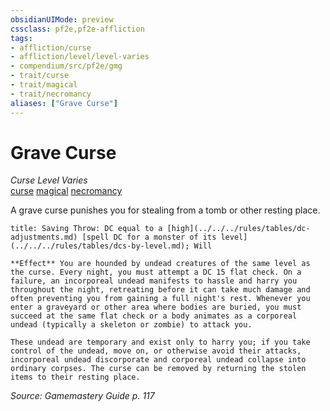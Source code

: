 ```yaml
---
obsidianUIMode: preview
cssclass: pf2e,pf2e-affliction
tags:
- affliction/curse
- affliction/level/level-varies
- compendium/src/pf2e/gmg
- trait/curse
- trait/magical
- trait/necromancy
aliases: ["Grave Curse"]
---
```

# Grave Curse
*Curse Level Varies*  
[curse](../../../Rules/traits/curse.md)  [magical](../../../Rules/traits/magical.md)  [necromancy](../../../Rules/traits/necromancy.md)  

A grave curse punishes you for stealing from a tomb or other resting place.

```ad-inline-affliction
title: Saving Throw: DC equal to a [high](../../../rules/tables/dc-adjustments.md) [spell DC for a monster of its level](../../../rules/tables/dcs-by-level.md); Will

**Effect** You are hounded by undead creatures of the same level as the curse. Every night, you must attempt a DC 15 flat check. On a failure, an incorporeal undead manifests to hassle and harry you throughout the night, retreating before it can take much damage and often preventing you from gaining a full night's rest. Whenever you enter a graveyard or other area where bodies are buried, you must succeed at the same flat check or a body animates as a corporeal undead (typically a skeleton or zombie) to attack you.

These undead are temporary and exist only to harry you; if you take control of the undead, move on, or otherwise avoid their attacks, incorporeal undead discorporate and corporeal undead collapse into ordinary corpses. The curse can be removed by returning the stolen items to their resting place.
```

*Source: Gamemastery Guide p. 117*
